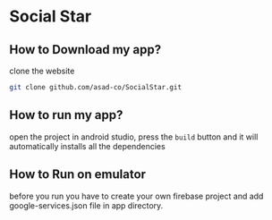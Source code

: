 # Social Star
## How to Download my app?
clone the website

```bash
git clone github.com/asad-co/SocialStar.git
```
## How to run my app?
open the project in android studio, press the `build` button and it will automatically installs all the dependencies

## How to Run on emulator
before you run you have to create your own firebase project and add google-services.json file in app directory.
